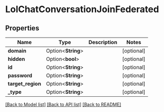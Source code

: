 # LolChatConversationJoinFederated

## Properties

Name | Type | Description | Notes
------------ | ------------- | ------------- | -------------
**domain** | Option<**String**> |  | [optional]
**hidden** | Option<**bool**> |  | [optional]
**id** | Option<**String**> |  | [optional]
**password** | Option<**String**> |  | [optional]
**target_region** | Option<**String**> |  | [optional]
**_type** | Option<**String**> |  | [optional]

[[Back to Model list]](../README.md#documentation-for-models) [[Back to API list]](../README.md#documentation-for-api-endpoints) [[Back to README]](../README.md)


